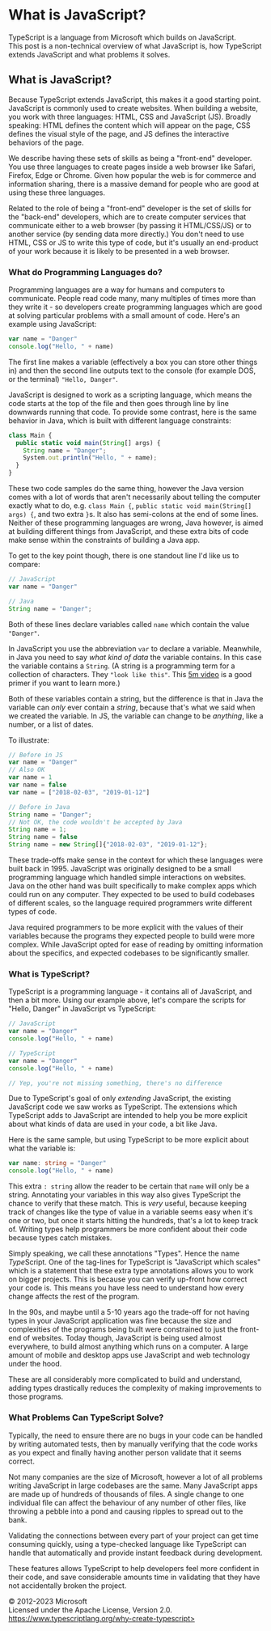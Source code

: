 What is JavaScript?
===================

 
TypeScript is a language from Microsoft which builds on JavaScript.\
This post is a non-technical overview of what JavaScript is, how
TypeScript extends JavaScript and what problems it solves.


 
What is JavaScript?
-------------------

Because TypeScript extends JavaScript, this makes it a good starting
point. JavaScript is commonly used to create websites. When building a
website, you work with three languages: HTML, CSS and JavaScript (JS).
Broadly speaking: HTML defines the content which will appear on the
page, CSS defines the visual style of the page, and JS defines the
interactive behaviors of the page.

We describe having these sets of skills as being a \"front-end\"
developer. You use three languages to create pages inside a web browser
like Safari, Firefox, Edge or Chrome. Given how popular the web is for
commerce and information sharing, there is a massive demand for people
who are good at using these three languages.

Related to the role of being a \"front-end\" developer is the set of
skills for the \"back-end\" developers, which are to create computer
services that communicate either to a web browser (by passing it
HTML/CSS/JS) or to another service (by sending data more directly.) You
don\'t need to use HTML, CSS or JS to write this type of code, but it\'s
usually an end-product of your work because it is likely to be presented
in a web browser.

### What do Programming Languages do?

Programming languages are a way for humans and computers to communicate.
People read code many, many multiples of times more than they write it -
so developers create programming languages which are good at solving
particular problems with a small amount of code. Here\'s an example
using JavaScript:

```typescript
var name = "Danger"
console.log("Hello, " + name)
```

The first line makes a variable (effectively a box you can store other
things in) and then the second line outputs text to the console (for
example DOS, or the terminal) `"Hello, Danger"`.

JavaScript is designed to work as a scripting language, which means the
code starts at the top of the file and then goes through line by line
downwards running that code. To provide some contrast, here is the same
behavior in Java, which is built with different language constraints:

```typescript
class Main {
  public static void main(String[] args) {
    String name = "Danger";
    System.out.println("Hello, " + name);
  }
}
```

These two code samples do the same thing, however the Java version comes
with a lot of words that aren\'t necessarily about telling the computer
exactly what to do, e.g. `class Main {`,
`public static void main(String[] args) {`, and two extra `}`s. It also
has semi-colons at the end of some lines. Neither of these programming
languages are wrong, Java however, is aimed at building different things
from JavaScript, and these extra bits of code make sense within the
constraints of building a Java app.

To get to the key point though, there is one standout line I\'d like us
to compare:

```typescript
// JavaScript
var name = "Danger"

// Java
String name = "Danger";
```

Both of these lines declare variables called `name` which contain the
value `"Danger"`.

In JavaScript you use the abbreviation `var` to declare a variable.
Meanwhile, in Java you need to say *what kind of data* the variable
contains. In this case the variable contains a `String`. (A string is a
programming term for a collection of characters. They
`"look like this"`. This [5m
video](https://www.youtube.com/watch?v=czTWbdwbt7E) is a good primer if
you want to learn more.)

Both of these variables contain a string, but the difference is that in
Java the variable can *only* ever contain a *string*, because that\'s
what we said when we created the variable. In JS, the variable can
change to be *anything*, like a number, or a list of dates.

To illustrate:

```typescript
// Before in JS
var name = "Danger"
// Also OK
var name = 1
var name = false
var name = ["2018-02-03", "2019-01-12"]

// Before in Java
String name = "Danger";
// Not OK, the code wouldn't be accepted by Java
String name = 1;
String name = false
String name = new String[]{"2018-02-03", "2019-01-12"};
```

These trade-offs make sense in the context for which these languages
were built back in 1995. JavaScript was originally designed to be a
small programming language which handled simple interactions on
websites. Java on the other hand was built specifically to make complex
apps which could run on any computer. They expected to be used to build
codebases of different scales, so the language required programmers
write different types of code.

Java required programmers to be more explicit with the values of their
variables because the programs they expected people to build were more
complex. While JavaScript opted for ease of reading by omitting
information about the specifics, and expected codebases to be
significantly smaller.

### What is TypeScript?

TypeScript is a programming language - it contains all of JavaScript,
and then a bit more. Using our example above, let\'s compare the scripts
for \"Hello, Danger\" in JavaScript vs TypeScript:

```typescript
// JavaScript
var name = "Danger"
console.log("Hello, " + name)

// TypeScript
var name = "Danger"
console.log("Hello, " + name)

// Yep, you're not missing something, there's no difference
```

Due to TypeScript\'s goal of only *extending* JavaScript, the existing
JavaScript code we saw works as TypeScript. The extensions which
TypeScript adds to JavaScript are intended to help you be more explicit
about what kinds of data are used in your code, a bit like Java.

Here is the same sample, but using TypeScript to be more explicit about
what the variable is:

```typescript
var name: string = "Danger"
console.log("Hello, " + name)
```

This extra `: string` allow the reader to be certain that `name` will
only be a string. Annotating your variables in this way also gives
TypeScript the chance to verify that these match. This is *very* useful,
because keeping track of changes like the type of value in a variable
seems easy when it\'s one or two, but once it starts hitting the
hundreds, that\'s a lot to keep track of. Writing types help programmers
be more confident about their code because types catch mistakes.

Simply speaking, we call these annotations \"Types\". Hence the name
*Type*Script. One of the tag-lines for TypeScript is \"JavaScript which
scales\" which is a statement that these extra type annotations allows
you to work on bigger projects. This is because you can verify up-front
how correct your code is. This means you have less need to understand
how every change affects the rest of the program.

In the 90s, and maybe until a 5-10 years ago the trade-off for not
having types in your JavaScript application was fine because the size
and complexities of the programs being built were constrained to just
the front-end of websites. Today though, JavaScript is being used almost
everywhere, to build almost anything which runs on a computer. A large
amount of mobile and desktop apps use JavaScript and web technology
under the hood.

These are all considerably more complicated to build and understand,
adding types drastically reduces the complexity of making improvements
to those programs.

### What Problems Can TypeScript Solve?

Typically, the need to ensure there are no bugs in your code can be
handled by writing automated tests, then by manually verifying that the
code works as you expect and finally having another person validate that
it seems correct.

Not many companies are the size of Microsoft, however a lot of all
problems writing JavaScript in large codebases are the same. Many
JavaScript apps are made up of hundreds of thousands of files. A single
change to one individual file can affect the behaviour of any number of
other files, like throwing a pebble into a pond and causing ripples to
spread out to the bank.

Validating the connections between every part of your project can get
time consuming quickly, using a type-checked language like TypeScript
can handle that automatically and provide instant feedback during
development.

These features allows TypeScript to help developers feel more confident
in their code, and save considerable amounts time in validating that
they have not accidentally broken the project.


 
© 2012-2023 Microsoft\
Licensed under the Apache License, Version 2.0.\
https://www.typescriptlang.org/why-create-typescript>

